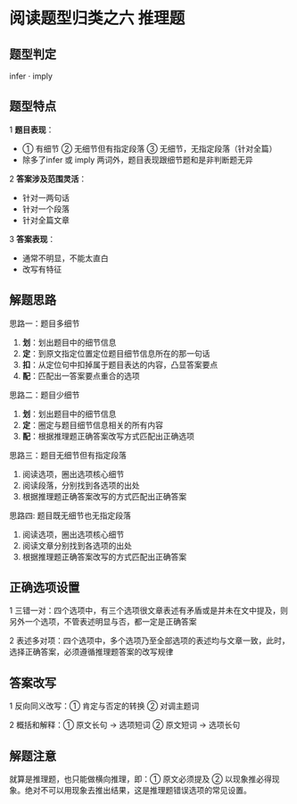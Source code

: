 # 阅读题型归类之六 推理题

## 题型判定

infer · imply

## 题型特点

1 **题目表现**：

- ① 有细节 ② 无细节但有指定段落 ③ 无细节，无指定段落（针对全篇）
- 除多了infer 或 imply 两词外，题目表现跟细节题和是非判断题无异

2 **答案涉及范围灵活**：

- 针对一两句话
- 针对一个段落
- 针对全篇文章

3 **答案表现**：

- 通常不明显，不能太直白
- 改写有特征

## 解题思路

思路一：题目多细节

1. **划**：划出题目中的细节信息
2. **定**：到原文指定位置定位题目细节信息所在的那一句话
3. **扣**：从定位句中扣掉属于题目表达的内容，凸显答案要点
4. **配**：匹配出一答案要点重合的选项

思路二：题目少细节

1. **划**：划出题目中的细节信息
2. **定**：圈定与题目细节信息相关的所有内容
3. **配**：根据推理题正确答案改写方式匹配出正确选项

思路三：题目无细节但有指定段落

1. 阅读选项，圈出选项核心细节
2. 阅读段落，分别找到各选项的出处
3. 根据推理题正确答案改写的方式匹配出正确答案

思路四: 题目既无细节也无指定段落

1. 阅读选项，圈出选项核心细节
2. 阅读文章分别找到各选项的出处
3. 根据推理题正确答案改写的方式匹配出正确答案

## 正确选项设置

1 三错一对：四个选项中，有三个选项很文章表述有矛盾或是并未在文中提及，则另外一个选项，不管表述明显与否，都一定是正确答案

2 表述多对项：四个选项中，多个选项乃至全部选项的表述均与文章一致，此时，选择正确答案，必须遵循推理题答案的改写规律

## 答案改写

1 反向同义改写：① 肯定与否定的转换 ② 对调主题词

2 概括和解释：① 原文长句 → 选项短词 ② 原文短词 → 选项长句

## 解题注意

就算是推理题，也只能做横向推理，即：① 原文必须提及 ② 以现象推必得现象。绝对不可以用现象去推出结果，这是推理题错误选项的常见设置。




